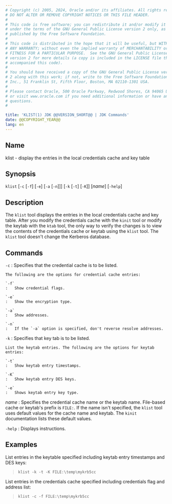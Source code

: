 ```yaml
---
# Copyright (c) 2005, 2024, Oracle and/or its affiliates. All rights reserved.
# DO NOT ALTER OR REMOVE COPYRIGHT NOTICES OR THIS FILE HEADER.
#
# This code is free software; you can redistribute it and/or modify it
# under the terms of the GNU General Public License version 2 only, as
# published by the Free Software Foundation.
#
# This code is distributed in the hope that it will be useful, but WITHOUT
# ANY WARRANTY; without even the implied warranty of MERCHANTABILITY or
# FITNESS FOR A PARTICULAR PURPOSE.  See the GNU General Public License
# version 2 for more details (a copy is included in the LICENSE file that
# accompanied this code).
#
# You should have received a copy of the GNU General Public License version
# 2 along with this work; if not, write to the Free Software Foundation,
# Inc., 51 Franklin St, Fifth Floor, Boston, MA 02110-1301 USA.
#
# Please contact Oracle, 500 Oracle Parkway, Redwood Shores, CA 94065 USA
# or visit www.oracle.com if you need additional information or have any
# questions.
#

title: 'KLIST(1) JDK @@VERSION_SHORT@@ | JDK Commands'
date: @@COPYRIGHT_YEAR@@
lang: en
---
```


## Name

klist - display the entries in the local credentials cache and key table

## Synopsis

`klist` \[`-c` \[`-f`\] \[`-e`\] \[`-a` \[`-n`\]\]\] \[`-k` \[`-t`\] \[`-K`\]\]
\[*name*\] \[`-help`\]

## Description

The `klist` tool displays the entries in the local credentials cache and key
table. After you modify the credentials cache with the `kinit` tool or modify
the keytab with the `ktab` tool, the only way to verify the changes is to view
the contents of the credentials cache or keytab using the `klist` tool. The
`klist` tool doesn't change the Kerberos database.

## Commands

`-c`
:   Specifies that the credential cache is to be listed.

    The following are the options for credential cache entries:

    `-f`
    :   Show credential flags.

    `-e`
    :   Show the encryption type.

    `-a`
    :   Show addresses.

    `-n`
    :   If the `-a` option is specified, don't reverse resolve addresses.

`-k`
:   Specifies that key tab is to be listed.

    List the keytab entries. The following are the options for keytab entries:

    `-t`
    :   Show keytab entry timestamps.

    `-K`
    :   Show keytab entry DES keys.

    `-e`
    :   Shows keytab entry key type.

*name*
:   Specifies the credential cache name or the keytab name. File-based cache or
    keytab's prefix is `FILE:`. If the name isn't specified, the `klist` tool
    uses default values for the cache name and keytab. The `kinit`
    documentation lists these default values.

`-help`
:   Displays instructions.

## Examples

List entries in the keytable specified including keytab entry timestamps and
DES keys:

>   `klist -k -t -K FILE:\temp\mykrb5cc`

List entries in the credentials cache specified including credentials flag and
address list:

>   `klist -c -f FILE:\temp\mykrb5cc`
